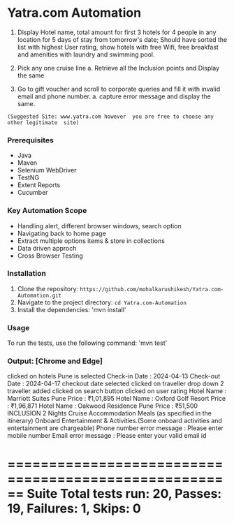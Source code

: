 # Yatra.com Automation 

1. Display Hotel name, total amount for first 3 hotels for 4 people in any location for 5 days of stay from tomorrow's date; Should have sorted the list with highest User rating, show hotels with free Wifi, free breakfast and amenities with laundry and swimming pool.

2. Pick any one cruise line 
	a. Retrieve all the Inclusion points and Display the same

3. Go to gift voucher and scroll to corporate queries and fill it with invalid email and phone number.
	a. capture error message and display the same.

```
(Suggested Site: www.yatra.com however  you are free to choose any other legitimate  site)
```

### Prerequisites
- Java
- Maven
- Selenium WebDriver
- TestNG
- Extent Reports
- Cucumber


### Key Automation Scope
- Handling alert, different browser windows, search option 
- Navigating back to home page
- Extract multiple options items & store in collections
- Data driven approch
- Cross Browser Testing

### Installation 
1. Clone the repository: `https://github.com/mohalkarushikesh/Yatra.com-Automation.git`
2. Navigate to the project directory: `cd Yatra.com-Automation`
3. Install the dependencies: 'mvn install'

### Usage
To run the tests, use the following command: 'mvn test'

### Output: [Chrome and Edge]
clicked on hotels
Pune is selected
Check-in Date : 2024-04-13
Check-out Date : 2024-04-17
checkout date selected
clicked on traveller drop down
2 traveller added
clicked on search button
clicked on user rating
Hotel Name : Marriott Suites Pune
Price : ₹1,01,895
Hotel Name : Oxford Golf Resort
Price : ₹1,96,871
Hotel Name : Oakwood Residence Pune
Price : ₹51,500
INCLUSION
2 Nights Cruise Accommodation
Meals (as specified in the itinerary)
Onboard Entertainment & Activities.(Some onboard activities and entertainment are chargeable)
Phone number error message : Please enter mobile number
Email error message : Please enter your valid email id

======================================================
Suite
Total tests run: 20, Passes: 19, Failures: 1, Skips: 0
======================================================

